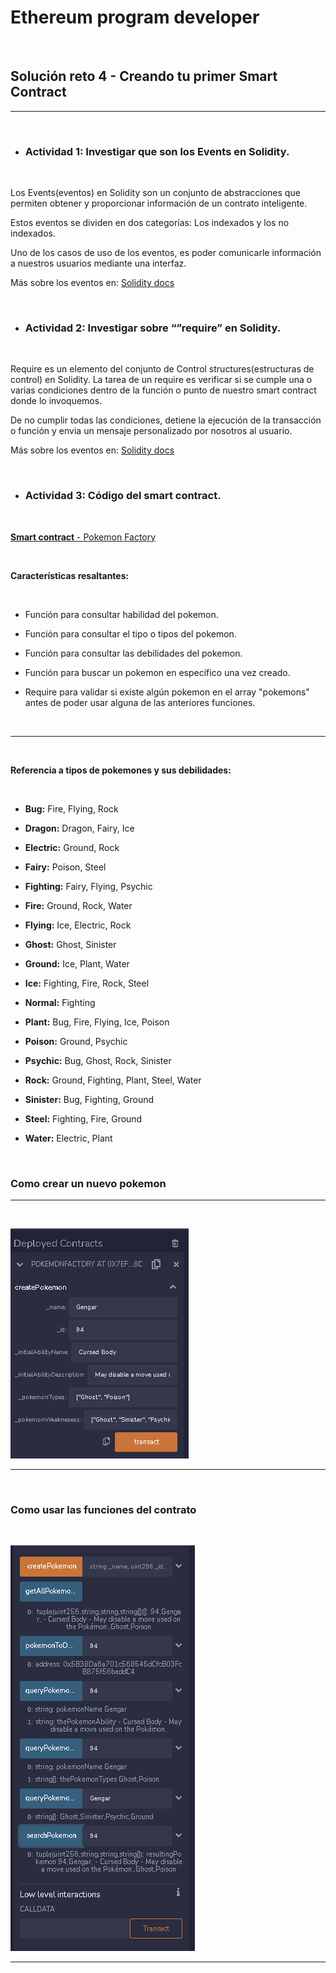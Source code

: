 # **Ethereum program developer**

<br/>

## **Solución reto 4 - Creando tu primer Smart Contract**

---

<br/>

- ### **Actividad 1:** Investigar que son los Events en Solidity.

<br/>

Los Events(eventos) en Solidity son un conjunto de abstracciones que permiten obtener y proporcionar información de un contrato inteligente.

Estos eventos se dividen en dos categorías: Los indexados y los no indexados.

Uno de los casos de uso de los eventos, es poder comunicarle información a nuestros usuarios mediante una interfaz.

Más sobre los eventos en: [Solidity docs](https://docs.soliditylang.org/en/v0.8.15/abi-spec.html?highlight=Events#events)

<br/>

- ### **Actividad 2:** Investigar sobre “”require” en Solidity.

<br/>

Require es un elemento del conjunto de Control structures(estructuras de control) en Solidity. La tarea de un require es verificar si se cumple una o varias condiciones dentro de la función o punto de nuestro smart contract donde lo invoquemos. 

De no cumplir todas las condiciones, detiene la ejecución de la transacción o función y envia un mensaje personalizado por nosotros al usuario.

Más sobre los eventos en: [Solidity docs](https://docs.soliditylang.org/en/v0.8.15/control-structures.html?highlight=Require#error-handling-assert-require-revert-and-exceptions)

<br/>

- ### **Actividad 3:** Código del smart contract.

<br/>

[**Smart contract** - Pokemon Factory](./PokemonFactory.sol)

<br/>

**Características resaltantes:**

<br/>

- Función para consultar habilidad del pokemon.

- Función para consultar el tipo o tipos del pokemon.

- Función para consultar las debilidades del pokemon.

- Función para buscar un pokemon en específico una vez creado.

- Require para validar si existe algún pokemon en el array "pokemons" antes de poder usar alguna de las anteriores funciones.

<br/>

---

<br/>

**Referencia a tipos de pokemones y sus debilidades:**

<br/>

- **Bug:** Fire, Flying, Rock

- **Dragon:** Dragon, Fairy, Ice

- **Electric:** Ground, Rock

- **Fairy:** Poison, Steel

- **Fighting:** Fairy, Flying, Psychic

- **Fire:** Ground, Rock, Water

- **Flying:** Ice, Electric, Rock

- **Ghost:** Ghost, Sinister

- **Ground:** Ice, Plant, Water

- **Ice:** Fighting, Fire, Rock, Steel

- **Normal:** Fighting

- **Plant:** Bug, Fire, Flying, Ice, Poison 

- **Poison:** Ground, Psychic

- **Psychic:** Bug, Ghost, Rock, Sinister

- **Rock:** Ground, Fighting, Plant, Steel, Water

- **Sinister:** Bug, Fighting, Ground

- **Steel:** Fighting, Fire, Ground

- **Water:** Electric, Plant

<br/>

### **Como crear un nuevo pokemon**

---

<br/>

![How create a new pokemon](./Images/Create_pokemon.png)

---

<br/>

### **Como usar las funciones del contrato**

<br/>

![How to use the function](./Images/Functions.png)

---
